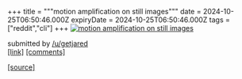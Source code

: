 +++
title = """motion amplification on still images"""
date = 2024-10-25T06:50:46.000Z
expiryDate = 2024-10-25T06:50:46.000Z
tags = ["reddit","cli"]
+++
[![ motion amplification on still images ](https://preview.redd.it/o3utozn7nuwd1.gif?width=320&crop=smart&s=ebd4d484e14f566cc8cae32b5df765a3d88174e5 " motion amplification on still images ")](https://www.reddit.com/r/commandline/comments/1gbo6hb/motion_amplification_on_still_images/)

submitted by [/u/getjared](https://www.reddit.com/user/getjared)  
[\[link\]](https://i.redd.it/o3utozn7nuwd1.gif) [\[comments\]](https://www.reddit.com/r/commandline/comments/1gbo6hb/motion_amplification_on_still_images/)

[[source]](https://www.reddit.com/r/commandline/comments/1gbo6hb/motion_amplification_on_still_images/)
